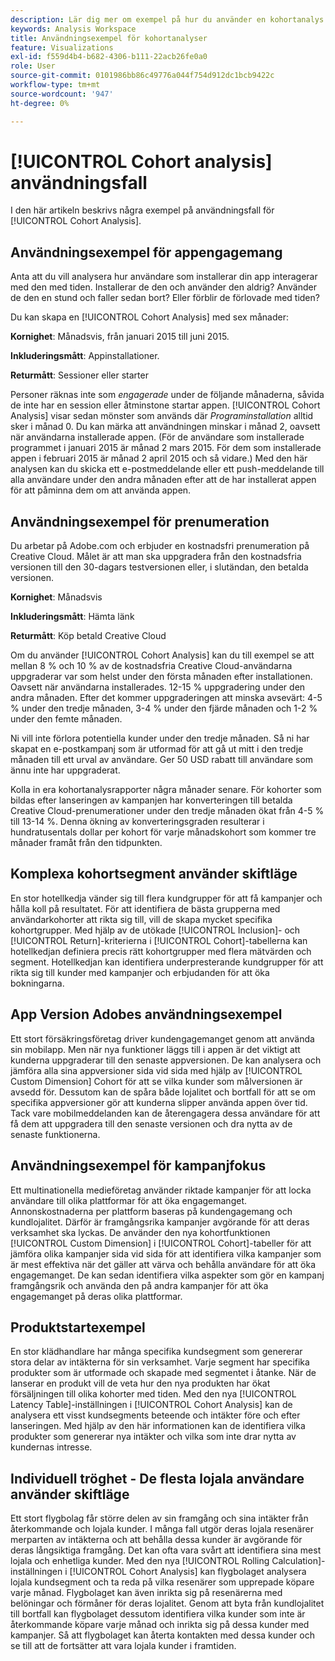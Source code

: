 ```yaml
---
description: Lär dig mer om exempel på hur du använder en kohortanalys.
keywords: Analysis Workspace
title: Användningsexempel för kohortanalyser
feature: Visualizations
exl-id: f559d4b4-b682-4306-b111-22acb26fe0a0
role: User
source-git-commit: 0101986bb86c49776a044f754d912dc1bcb9422c
workflow-type: tm+mt
source-wordcount: '947'
ht-degree: 0%

---
```


# [!UICONTROL Cohort analysis] användningsfall

I den här artikeln beskrivs några exempel på användningsfall för [!UICONTROL Cohort Analysis].

## Användningsexempel för appengagemang

Anta att du vill analysera hur användare som installerar din app interagerar med den med tiden. Installerar de den och använder den aldrig? Använder de den en stund och faller sedan bort? Eller förblir de förlovade med tiden?

Du kan skapa en [!UICONTROL Cohort Analysis] med sex månader:

**Kornighet**: Månadsvis, från januari 2015 till juni 2015.

**Inkluderingsmått**: Appinstallationer.

**Returmått**: Sessioner eller starter

Personer räknas inte som *engagerade* under de följande månaderna, såvida de inte har en session eller åtminstone startar appen. [!UICONTROL Cohort Analysis] visar sedan mönster som används där *Programinstallation* alltid sker i månad 0. Du kan märka att användningen minskar i månad 2, oavsett när användarna installerade appen. (För de användare som installerade programmet i januari 2015 är månad 2 mars 2015. För dem som installerade appen i februari 2015 är månad 2 april 2015 och så vidare.) Med den här analysen kan du skicka ett e-postmeddelande eller ett push-meddelande till alla användare under den andra månaden efter att de har installerat appen för att påminna dem om att använda appen.

## Användningsexempel för prenumeration

Du arbetar på Adobe.com och erbjuder en kostnadsfri prenumeration på Creative Cloud. Målet är att man ska uppgradera från den kostnadsfria versionen till den 30-dagars testversionen eller, i slutändan, den betalda versionen.

**Kornighet**: Månadsvis

**Inkluderingsmått**: Hämta länk

**Returmått**: Köp betald Creative Cloud

Om du använder [!UICONTROL Cohort Analysis] kan du till exempel se att mellan 8 % och 10 % av de kostnadsfria Creative Cloud-användarna uppgraderar var som helst under den första månaden efter installationen. Oavsett när användarna installerades. 12-15 % uppgradering under den andra månaden. Efter det kommer uppgraderingen att minska avsevärt: 4-5 % under den tredje månaden, 3-4 % under den fjärde månaden och 1-2 % under den femte månaden.

Ni vill inte förlora potentiella kunder under den tredje månaden. Så ni har skapat en e-postkampanj som är utformad för att gå ut mitt i den tredje månaden till ett urval av användare. Ger 50 USD rabatt till användare som ännu inte har uppgraderat.

Kolla in era kohortanalysrapporter några månader senare. För kohorter som bildas efter lanseringen av kampanjen har konverteringen till betalda Creative Cloud-prenumerationer under den tredje månaden ökat från 4-5 % till 13-14 %. Denna ökning av konverteringsgraden resulterar i hundratusentals dollar per kohort för varje månadskohort som kommer tre månader framåt från den tidpunkten.

## Komplexa kohortsegment använder skiftläge

En stor hotellkedja vänder sig till flera kundgrupper för att få kampanjer och hålla koll på resultatet. För att identifiera de bästa grupperna med användarkohorter att rikta sig till, vill de skapa mycket specifika kohortgrupper. Med hjälp av de utökade [!UICONTROL Inclusion]- och [!UICONTROL Return]-kriterierna i [!UICONTROL Cohort]-tabellerna kan hotellkedjan definiera precis rätt kohortgrupper med flera mätvärden och segment. Hotellkedjan kan identifiera underpresterande kundgrupper för att rikta sig till kunder med kampanjer och erbjudanden för att öka bokningarna.

## App Version Adobes användningsexempel

Ett stort försäkringsföretag driver kundengagemanget genom att använda sin mobilapp. Men när nya funktioner läggs till i appen är det viktigt att kunderna uppgraderar till den senaste appversionen. De kan analysera och jämföra alla sina appversioner sida vid sida med hjälp av [!UICONTROL Custom Dimension] Cohort för att se vilka kunder som målversionen är avsedd för. Dessutom kan de spåra både lojalitet och bortfall för att se om specifika appversioner gör att kunderna slipper använda appen över tid. Tack vare mobilmeddelanden kan de återengagera dessa användare för att få dem att uppgradera till den senaste versionen och dra nytta av de senaste funktionerna.

## Användningsexempel för kampanjfokus

Ett multinationella medieföretag använder riktade kampanjer för att locka användare till olika plattformar för att öka engagemanget. Annonskostnaderna per plattform baseras på kundengagemang och kundlojalitet. Därför är framgångsrika kampanjer avgörande för att deras verksamhet ska lyckas. De använder den nya kohortfunktionen [!UICONTROL Custom Dimension] i [!UICONTROL Cohort]-tabeller för att jämföra olika kampanjer sida vid sida för att identifiera vilka kampanjer som är mest effektiva när det gäller att värva och behålla användare för att öka engagemanget. De kan sedan identifiera vilka aspekter som gör en kampanj framgångsrik och använda den på andra kampanjer för att öka engagemanget på deras olika plattformar.

## Produktstartexempel

En stor klädhandlare har många specifika kundsegment som genererar stora delar av intäkterna för sin verksamhet. Varje segment har specifika produkter som är utformade och skapade med segmentet i åtanke. När de lanserar en produkt vill de veta hur den nya produkten har ökat försäljningen till olika kohorter med tiden. Med den nya [!UICONTROL Latency Table]-inställningen i [!UICONTROL Cohort Analysis] kan de analysera ett visst kundsegments beteende och intäkter före och efter lanseringen. Med hjälp av den här informationen kan de identifiera vilka produkter som genererar nya intäkter och vilka som inte drar nytta av kundernas intresse.

## Individuell tröghet - De flesta lojala användare använder skiftläge

Ett stort flygbolag får större delen av sin framgång och sina intäkter från återkommande och lojala kunder. I många fall utgör deras lojala resenärer merparten av intäkterna och att behålla dessa kunder är avgörande för deras långsiktiga framgång. Det kan ofta vara svårt att identifiera sina mest lojala och enhetliga kunder. Med den nya [!UICONTROL Rolling Calculation]-inställningen i [!UICONTROL Cohort Analysis] kan flygbolaget analysera lojala kundsegment och ta reda på vilka resenärer som upprepade köpare varje månad. Flygbolaget kan även inrikta sig på resenärerna med belöningar och förmåner för deras lojalitet. Genom att byta från kundlojalitet till bortfall kan flygbolaget dessutom identifiera vilka kunder som inte är återkommande köpare varje månad och inrikta sig på dessa kunder med kampanjer. Så att flygbolaget kan återta kontakten med dessa kunder och se till att de fortsätter att vara lojala kunder i framtiden.
